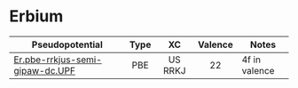# Erbium
| Pseudopotential | Type | XC | Valence | Notes |
|-----------------|:----:|:--:|:-------:|-------|
| [Er.pbe-rrkjus-semi-gipaw-dc.UPF](./Er.pbe-rrkjus-semi-gipaw-dc/Er.pbe-rrkjus-semi-gipaw-dc.UPF) | PBE | US RRKJ | 22 | 4f in valence |
